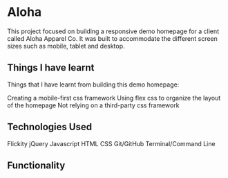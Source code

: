 # Aloha

This project focused on building a responsive demo homepage for a client called Aloha Apparel Co. It was built to accommodate the different screen sizes such as mobile, tablet and desktop.

## Things I have learnt

Things that I have learnt from building this demo homepage:

Creating a mobile-first css framework
Using flex css to organize the layout of the homepage
Not relying on a third-party css framework

## Technologies Used

Flickity 
jQuery 
Javascript 
HTML 
CSS 
Git/GitHub 
Terminal/Command Line

## Functionality


